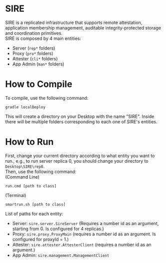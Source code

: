 # SIRE
SIRE is a replicated infrastructure that supports remote attestation, application membership management, auditable integrity-protected storage and coordination primitives.  
SIRE is composed by 4 main entities:
- Server (``rep*`` folders)
- Proxy (``pro*`` folders)
- Attester (``cli*`` folders)
- App Admin (``man*`` folders)
# How to Compile
To compile, use the following command:
```
gradle localDeploy
```
This will create a directory on your Desktop with the name "SIRE". Inside there will be multiple folders corresponding to each one of SIRE's entities.
# How to Run
First, change your current directory according to what entity you want to run., e.g., to run server replica 0, you should change your directory to ``Desktop\SIRE\rep0``.  
Then, use the following command:  
(Command Line)
```
run.cmd [path to class]
```
(Terminal)
```
smartrun.sh [path to class]
```
List of paths for each entity:
- Server: ``sire.server.SireServer`` (Requires a number id as an argument, starting from 0. Is configured for 4 replicas.)
- Proxy: ``sire.proxy.ProxyMain`` (requires a number id as an argument. Is configured for proxyId = 1.)
- Attester: ``sire.attester.AttesterClient`` (requires a number id as an argument.)
- App Admin: ``sire.management.ManagementClient``
